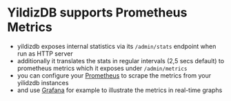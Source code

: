 # YildizDB supports Prometheus Metrics

- yildizdb exposes internal statistics via its `/admin/stats` endpoint when run as HTTP server
- additionally it translates the stats in regular intervals (2,5 secs default) to prometheus metrics
    which it exposes under `/admin/metrics`
- you can configure your [Prometheus](https://prometheus.io/) to scrape the metrics from your yilidzdb instances
- and use [Grafana](https://grafana.com/get) for example to illustrate the metrics in real-time graphs